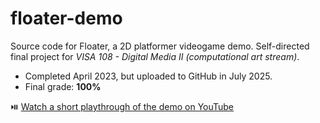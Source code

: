 # floater-demo
Source code for Floater, a 2D platformer videogame demo. Self-directed final project for _VISA 108 - Digital Media II (computational art stream)_.
- Completed April 2023, but uploaded to GitHub in July 2025.
- Final grade: **100%**

⏯️ [Watch a short playthrough of the demo on YouTube](https://youtu.be/wifr-MyAF-Y?si=1cpzBiZNONEaOEzy)
